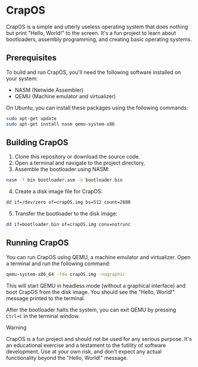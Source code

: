 # CrapOS

CrapOS is a simple and utterly useless operating system that does nothing but print "Hello, World!" to the screen. It's a fun project to learn about bootloaders, assembly programming, and creating basic operating systems.

## Prerequisites

To build and run CrapOS, you'll need the following software installed on your system:

- NASM (Netwide Assembler)
- QEMU (Machine emulator and virtualizer)

On Ubuntu, you can install these packages using the following commands:

```bash
sudo apt-get update
sudo apt-get install nasm qemu-system-x86
```

## Building CrapOS

1. Clone this repository or download the source code.
2. Open a terminal and navigate to the project directory.
3. Assemble the bootloader using NASM:

```bash
nasm -f bin bootloader.asm -o bootloader.bin
```

4. Create a disk image file for CrapOS:

```bash
dd if=/dev/zero of=crapOS.img bs=512 count=2880
```

5. Transfer the bootloader to the disk image:

```bash
dd if=bootloader.bin of=crapOS.img conv=notrunc
```

## Running CrapOS

You can run CrapOS using QEMU, a machine emulator and virtualizer. Open a terminal and run the following command:

```bash
qemu-system-x86_64 -fda crapOS.img -nographic
```

This will start QEMU in headless mode (without a graphical interface) and boot CrapOS from the disk image. You should see the "Hello, World!" message printed to the terminal.

After the bootloader halts the system, you can exit QEMU by pressing `Ctrl+C` in the terminal window.


> [!WARNING]
> CrapOS is a fun project and should not be used for any serious purpose. It's an educational exercise and a testament to the futility of software development. Use at your own risk, and don't expect any actual functionality beyond the "Hello, World!" message.
